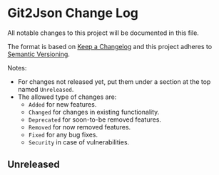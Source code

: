 # Git2Json Change Log

All notable changes to this project will be documented in this file.

The format is based on [Keep a Changelog](http://keepachangelog.com/) and this project adheres to [Semantic Versioning](http://semver.org/).

Notes:

- For changes not released yet, put them under a section at the top named `Unreleased`.
- The allowed type of changes are:
	- `Added` for new features.
	- `Changed` for changes in existing functionality.
	- `Deprecated` for soon-to-be removed features.
	- `Removed` for now removed features.
	- `Fixed` for any bug fixes.
	- `Security` in case of vulnerabilities.

## Unreleased